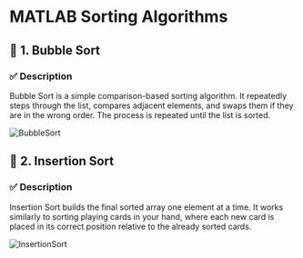 # MATLAB Sorting Algorithms

## 📌 1. Bubble Sort

### ✅ Description
Bubble Sort is a simple comparison-based sorting algorithm. It repeatedly steps through the list, compares adjacent elements, and swaps them if they are in the wrong order. The process is repeated until the list is sorted.

![BubbleSort](https://github.com/user-attachments/assets/0888cd8d-c8d4-4606-ab44-faebeff7871f)

## 📌 2. Insertion Sort

### ✅ Description
Insertion Sort builds the final sorted array one element at a time. It works similarly to sorting playing cards in your hand, where each new card is placed in its correct position relative to the already sorted cards.

![InsertionSort](https://github.com/user-attachments/assets/8c331264-7937-4149-8be0-90fc84fa13ad)

